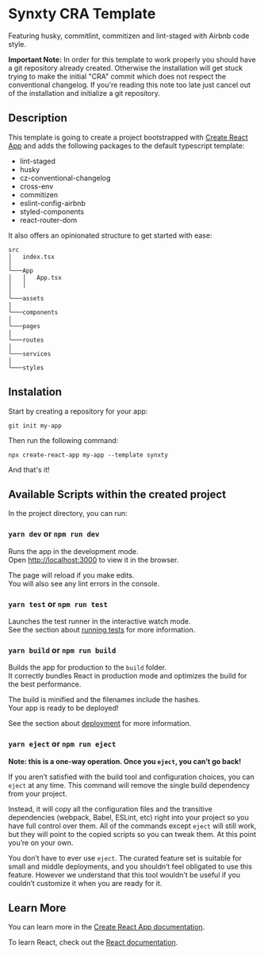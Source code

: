 # Synxty CRA Template

Featuring husky, commitlint, commitizen and lint-staged with Airbnb code style.

**Important Note:** In order for this template to work properly you should have a git repository already created. Otherwise the installation will get stuck trying to make the initial "CRA" commit which does not respect the conventional changelog. If you're reading this note too late just cancel out of the installation and initialize a git repository.

## Description

This template is going to create a project bootstrapped with [Create React App](https://github.com/facebook/create-react-app) and adds the following packages to the default typescript template:

- lint-staged
- husky
- cz-conventional-changelog
- cross-env
- commitizen
- eslint-config-airbnb
- styled-components
- react-router-dom
  
It also offers an opinionated structure to get started with ease:

```
src
│   index.tsx
│
└───App
│   │   App.tsx
│   │
│   
└───assets
│   
└───components
│   
└───pages
│   
└───routes
│   
└───services
│   
└───styles

```
## Instalation

Start by creating a repository for your app:

`git init my-app`

Then run the following command:

`npx create-react-app my-app --template synxty`

And that's it!

## Available Scripts within the created project

In the project directory, you can run:

### `yarn dev` or `npm run dev`

Runs the app in the development mode.<br />
Open [http://localhost:3000](http://localhost:3000) to view it in the browser.

The page will reload if you make edits.<br />
You will also see any lint errors in the console.

### `yarn test` or `npm run test`

Launches the test runner in the interactive watch mode.<br />
See the section about [running tests](https://facebook.github.io/create-react-app/docs/running-tests) for more information.

### `yarn build` or `npm run build`

Builds the app for production to the `build` folder.<br />
It correctly bundles React in production mode and optimizes the build for the best performance.

The build is minified and the filenames include the hashes.<br />
Your app is ready to be deployed!

See the section about [deployment](https://facebook.github.io/create-react-app/docs/deployment) for more information.

### `yarn eject` or `npm run eject`

**Note: this is a one-way operation. Once you `eject`, you can’t go back!**

If you aren’t satisfied with the build tool and configuration choices, you can `eject` at any time. This command will remove the single build dependency from your project.

Instead, it will copy all the configuration files and the transitive dependencies (webpack, Babel, ESLint, etc) right into your project so you have full control over them. All of the commands except `eject` will still work, but they will point to the copied scripts so you can tweak them. At this point you’re on your own.

You don’t have to ever use `eject`. The curated feature set is suitable for small and middle deployments, and you shouldn’t feel obligated to use this feature. However we understand that this tool wouldn’t be useful if you couldn’t customize it when you are ready for it.

## Learn More

You can learn more in the [Create React App documentation](https://facebook.github.io/create-react-app/docs/getting-started).

To learn React, check out the [React documentation](https://reactjs.org/).
